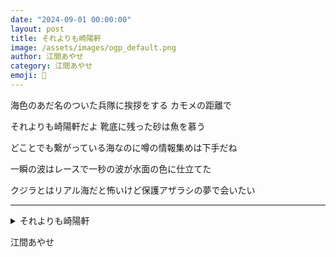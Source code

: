 ```yaml
---
date: "2024-09-01 00:00:00"
layout: post
title: それよりも崎陽軒
image: /assets/images/ogp_default.png
author: 江間あやせ
category: 江間あやせ
emoji: 🍳
---
```


<div class="tanka-area"><div class="tanka">
<p>海色のあだ名のついた兵隊に挨拶をする カモメの距離で</p>

<p>それよりも崎陽軒だよ 靴底に残った砂は魚を慕う</p>

<p>どことでも繋がっている海なのに噂の情報集めは下手だね</p>

<p>一瞬の波はレースで一秒の波が水面の色に仕立てた</p>

<p>クジラとはリアル海だと怖いけど保護アザラシの夢で会いたい</p>

</div></div>

---

<details><summary>それよりも崎陽軒</summary>
海色のあだ名のついた兵隊に挨拶をする カモメの距離で<br />
それよりも崎陽軒だよ 靴底に残った砂は魚を慕う<br />
どことでも繋がっている海なのに噂の情報集めは下手だね<br />
一瞬の波はレースで一秒の波が水面の色に仕立てた<br />
クジラとはリアル海だと怖いけど保護アザラシの夢で会いたい<br />
<br />

</details>

江間あやせ
